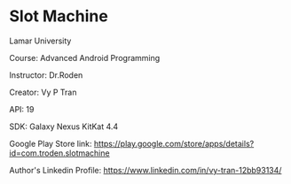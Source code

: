 # Slot Machine

Lamar University

Course: Advanced Android Programming

Instructor: Dr.Roden

Creator: Vy P Tran

API: 19

SDK: Galaxy Nexus KitKat 4.4

Google Play Store link: https://play.google.com/store/apps/details?id=com.troden.slotmachine

Author's Linkedin Profile: https://www.linkedin.com/in/vy-tran-12bb93134/
